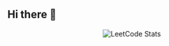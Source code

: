 ## Hi there 👋

<p align="center">
  <img src="https://leetcard.jacoblin.cool/sorfebyorke?theme=light&font=Anonymous%20Pro" alt="LeetCode Stats">
</p>

